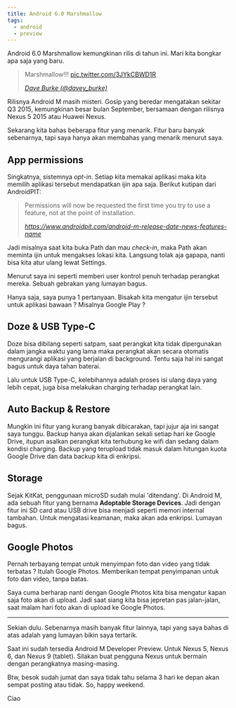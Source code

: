 ```yaml
---
title: Android 6.0 Marshmallow
tags:
  - android
  - preview
---
```


Android 6.0 Marshmallow kemungkinan rilis di tahun ini. Mari kita bongkar apa saja yang baru.

> Marshmallow!!! <a href="http://t.co/3JYkCBWD1R">pic.twitter.com/3JYkCBWD1R</a>
>
> <cite><a href="https://twitter.com/davey_burke/status/633324719266115584">Dave Burke (@davey_burke)</a></cite>

Rilisnya Android M masih misteri. Gosip yang beredar mengatakan sekitar Q3 2015, kemungkinan besar bulan September, bersamaan dengan rilisnya Nexus 5 2015 atau Huawei Nexus.

Sekarang kita bahas beberapa fitur yang menarik. Fitur baru banyak sebenarnya, tapi saya hanya akan membahas yang menarik menurut saya.

## App permissions

Singkatnya, sistemnya *opt-in*. Setiap kita memakai aplikasi maka kita memilih aplikasi tersebut mendapatkan ijin apa saja. Berikut kutipan dari AndroidPIT:

> Permissions will now be requested the first time you try to use a feature, not at the point of installation.
>
> <cite>https://www.androidpit.com/android-m-release-date-news-features-name</cite>

Jadi misalnya saat kita buka Path dan mau *check-in*, maka Path akan meminta ijin untuk mengakses lokasi kita. Langsung tolak aja gapapa, nanti bisa kita atur ulang lewat Settings.

Menurut saya ini seperti memberi user kontrol penuh terhadap perangkat mereka. Sebuah gebrakan yang lumayan bagus.

Hanya saja, saya punya 1 pertanyaan. Bisakah kita mengatur ijin tersebut untuk aplikasi bawaan ? Misalnya Google Play ?

## Doze & USB Type-C

Doze bisa dibilang seperti satpam, saat perangkat kita tidak dipergunakan dalam jangka waktu yang lama maka perangkat akan secara otomatis mengurangi aplikasi yang berjalan di background. Tentu saja hal ini sangat bagus untuk daya tahan baterai.

Lalu untuk USB Type-C, kelebihannya adalah proses isi ulang daya yang lebih cepat, juga bisa melakukan charging terhadap perangkat lain.

## Auto Backup & Restore

Mungkin ini fitur yang kurang banyak dibicarakan, tapi jujur aja ini sangat saya tunggu. Backup hanya akan dijalankan sekali setiap hari ke Google Drive, itupun asalkan perangkat kita terhubung ke wifi dan sedang dalam kondisi charging. Backup yang terupload tidak masuk dalam hitungan kuota Google Drive dan data backup kita di enkripsi.

## Storage

Sejak KitKat, penggunaan microSD sudah mulai 'ditendang'. Di Android M, ada sebuah fitur yang bernama **Adoptable Storage Devices**. Jadi dengan fitur ini SD card atau USB drive bisa menjadi seperti memori internal tambahan. Untuk mengatasi keamanan, maka akan ada enkripsi. Lumayan bagus.

## Google Photos

Pernah terbayang tempat untuk menyimpan foto dan video yang tidak terbatas ? Itulah Google Photos. Memberikan tempat penyimpanan untuk foto dan video, tanpa batas.

Saya cuma berharap nanti dengan Google Photos kita bisa mengatur kapan saja foto akan di upload. Jadi saat siang kita bisa jepretan pas jalan-jalan, saat malam hari foto akan di upload ke Google Photos.

*****

Sekian dulu. Sebenarnya masih banyak fitur lainnya, tapi yang saya bahas di atas adalah yang lumayan bikin saya tertarik.

Saat ini sudah tersedia Android M Developer Preview. Untuk Nexus 5, Nexus 6, dan Nexus 9 (tablet). Silakan buat pengguna Nexus untuk bermain dengan perangkatnya masing-masing.

Btw, besok sudah jumat dan saya tidak tahu selama 3 hari ke depan akan sempat posting atau tidak. So, happy weekend.

Ciao
